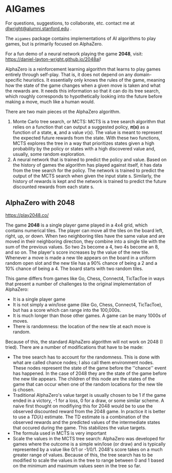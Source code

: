 # AIGames

For questions, suggestions, to collaborate, etc. contact me at <dlwright@alumni.stanford.edu> .

The `aigames` package contains implementations of AI algorithms to
play games, but is primarily focused on AlphaZero.

For a fun demo of a neural network playing the game **2048**, visit:
https://daniel-layton-wright.github.io/2048ai!

AlphaZero is a reinforcement learning algorithm that learns to play games entirely through self-play.
That is, it does not depend on any domain-specific heuristics. It essentially only knows the rules of the game,
meaning how the state of the game changes when a given move is taken and what the rewards are. It needs this 
information so that it can do its tree search, which roughly corresponds to hypothetically looking into the future
before making a move, much like a human would.

There are two main pieces ot the AlphaZero algorithm.

1. Monte Carlo tree search, or MCTS: MCTS is a tree search algorithm that
   relies on a function that can output a suggested policy, **$\pi(s)$** as a function
   of a state, **$s$**, and a value $v(s)$. The value is meant to represent the expected
   future rewards from the state. With these two functions, MCTS explores the tree in a way
   that prioritizes states given a high probability by the policy or states with a high discovered value
   and, usually, some random exploration.
2. A neural network that is trained to predict the policy and value. Based on the history of 
games the algorithm has played against itself, it has data from the tree search for the policy. The network is trained 
to predict the output of the MCTS search when given the input state s. Similarly, the history of rewards is kept
and the network is trained to predict the future discounted rewards from each state s.

## AlphaZero with 2048

https://play2048.co/

The game **2048** is a single player game played in a 4x4 grid, which contains numerical tiles.
The player can move all the tiles on the board left, right, up, or down. When two neighboring tiles
have the same value and are moved in their neighboring direction, they combine into a single tile
with the sum of the previous values. So two 2s become a 4, two 4s become an 8, and so on. The player's score increases by the value of the new tile. Whenever a move is made a new tile
appears on the board in a uniform random open slot and the new tile has a 90% chance of being a 2 and a 10%
chance of being a 4. The board starts with two random tiles.

This game differs from games like Go, Chess, Connect4, TicTacToe in ways that present a number of challenges to the original implementation of AlphaZero:

* It is a single player game
* It is not simply a win/lose game (like Go, Chess, Connect4, TicTacToe), but has a score which can range into the 100,000s.
* It is much longer than those other games. A game can be many 1000s of moves.
* There is randomness: the location of the new tile at each move is random.

Because of this, the standard AlphaZero algorithm will not work on 2048 (I tried). There are a number of modifications that have to be made:
* The tree search has to account for the randomness. This is done with what are called chance nodes; I also 
call them environment nodes. These nodes represent the state of the game before the ''chance'' event has happened. In the case of 2048
they are the state of the game before the new tile appears. The children of this node are the states
of the game that can occur when one of the random locations for the new tile is chosen.
* Traditional AlphaZero's value target is usually chosen to be 1 if the game ended in a victory, -1 for a loss, 0 for a draw,
or some similar scheme. A naive first thought on modifiying this for 2048 would be to use the 
observed discounted reward from the 2048 game. In practice it is better to use a $TD(\lambda)$ estimate. The TD estimate
is a combination of the observed rewards and the predicted values of the intermediate states that occured during the game.
This stabilizes the value targets.
* The formula used in MCTS is very important
* Scale the values in the MCTS tree search: AlphaZero was developed for games where the outcome is a simple win/lose (or draw) and is typically represented by
a value like 0/1 or -1/0/1.
2048's score takes on a much greater range of values. Because of this, the tree search has to be modified to scale
the values in the tree to range between 0 and 1 based on the minimum and maximum values seen in the tree so far.